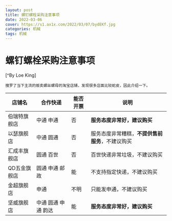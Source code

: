 ```yaml
---
layout: post
title: 螺钉螺栓采购注意事项
date: 2022-03-06  
cover: https://s1.ax1x.com/2022/03/07/bydEKf.jpg
categories: 机械
tags: 机械
---
```


# **螺钉螺栓采购注意事项**

[^By  Loe King] 


    搜罗了当下主流的贩卖螺丝螺母的淘宝店铺，发现很多店面比较蛇皮，因此介绍一下。



|  店铺名 | 合作快递 | 能否开票  | 说明  |
|  ----   | ----  | ----  |----  |
| 伯瑞特旗舰店 | 中通 申通           | 否 | **服务态度非常好，建议购买**  |
| 以瑟旗舰店   | 中通 圆通           | 否 | 服务态度非常糟糕，**不提供售前服务**，不建议购买 |
| 汇成丰旗舰店 | 圆通 百世           | 否 | 百世快递非常垃圾，不建议购买|
| QD五金旗舰店 | 圆通 申通 邮政      | 能 | 不支持指定快递，不建议购买 |
| 金超旗舰店   | 申通               | 不明 | 只能发申通，不建议购买 |
| 坚威旗舰店   | 中通 圆通 申通 韵达 | 能  | **服务态度非常好，建议购买** |



